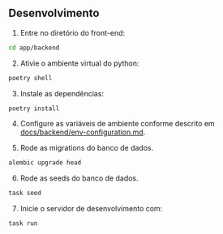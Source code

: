 ## Desenvolvimento

1. Entre no diretório do front-end:

```bash
cd app/backend
```

2. Ativie o ambiente virtual do python:

```bash
poetry shell
```

3. Instale as dependências:

```bash
poetry install
```

4. Configure as variáveis de ambiente conforme descrito em [docs/backend/env-configuration.md](env-configuration.md).

5. Rode as migrations do banco de dados.

```bash
alembic upgrade head
```

6. Rode as seeds do banco de dados.

```bash
task seed
```

7. Inicie o servidor de desenvolvimento com:

```bash
task run
```
